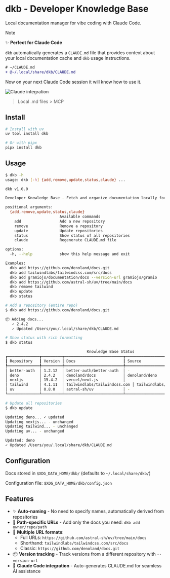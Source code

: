 # dkb - Developer Knowledge Base

Local documentation manager for vibe coding with Claude Code.


> [!NOTE]
> ✨ **Perfect for Claude Code**
> 
> `dkb` automatically generates a `CLAUDE.md` file that provides context about your local documentation cache and `dkb` usage instructions.
> 
> ```diff
> # ~/CLAUDE.md
> + @~/.local/share/dkb/CLAUDE.md
> ```
> Now on your next Claude Code session it will know how to use it.

![Claude integration](claude.png)

> Local .md files > MCP

## Install

```bash
# Install with uv
uv tool install dkb

# Or with pipx
pipx install dkb
```

## Usage

```bash
$ dkb -h
usage: dkb [-h] {add,remove,update,status,claude} ...

dkb v1.0.0

Developer Knowledge Base - Fetch and organize documentation locally for vibe coding with Claude Code

positional arguments:
  {add,remove,update,status,claude}
                        Available commands
    add                 Add a new repository
    remove              Remove a repository
    update              Update repositories
    status              Show status of all repositories
    claude              Regenerate CLAUDE.md file

options:
  -h, --help            show this help message and exit

Examples:
  dkb add https://github.com/denoland/docs.git
  dkb add tailwindlabs/tailwindcss.com/src/docs
  dkb add gramiojs/documentation/docs --version-url gramiojs/gramio
  dkb add https://github.com/astral-sh/uv/tree/main/docs
  dkb remove tailwind
  dkb update
  dkb status

# Add a repository (entire repo)
$ dkb add https://github.com/denoland/docs.git

📦 Adding docs...
   ✓ 2.4.2
   ✓ Updated /Users/you/.local/share/dkb/CLAUDE.md

# Show status with rich formatting
$ dkb status

                                    Knowledge Base Status
┏━━━━━━━━━━━━━━┳━━━━━━━━━┳━━━━━━━━━━━━━━━━━━━━━━━━━━┳━━━━━━━━━━━━━━━━━━━━━━━━━┳━━━━━━━━━━━━━━┓
┃ Repository   ┃ Version ┃ Docs                     ┃ Source                  ┃ Last Updated ┃
┡━━━━━━━━━━━━━━╇━━━━━━━━━╇━━━━━━━━━━━━━━━━━━━━━━━━━━╇━━━━━━━━━━━━━━━━━━━━━━━━━╇━━━━━━━━━━━━━━┩
│ better-auth  │ 1.2.12  │ better-auth/better-auth  │ -                       │ 25m ago      │
│ deno         │ 2.4.2   │ denoland/docs            │ denoland/deno           │ 25m ago      │
│ nextjs       │ 15.4.2  │ vercel/next.js           │ -                       │ 24m ago      │
│ tailwind     │ 4.1.11  │ tailwindlabs/tailwindcss.com │ tailwindlabs/tailwindcss │ 12m ago      │
│ uv           │ 0.8.0   │ astral-sh/uv             │ -                       │ 33m ago      │
└──────────────┴─────────┴──────────────────────────┴─────────────────────────┴──────────────┘

# Update all repositories
$ dkb update

Updating deno... ✓ updated
Updating nextjs... - unchanged
Updating tailwind... - unchanged
Updating uv... - unchanged

Updated: deno
✓ Updated /Users/you/.local/share/dkb/CLAUDE.md
```

## Configuration

Docs stored in `$XDG_DATA_HOME/dkb/` (defaults to `~/.local/share/dkb/`)

Configuration file: `$XDG_DATA_HOME/dkb/config.json`

## Features

- ✨ **Auto-naming** - No need to specify names, automatically derived from repositories
- 🎯 **Path-specific URLs** - Add only the docs you need: `dkb add owner/repo/path`
- 🔗 **Multiple URL formats**:
  - Full URLs: `https://github.com/astral-sh/uv/tree/main/docs`
  - Shorthand: `tailwindlabs/tailwindcss.com/src/docs`
  - Classic: `https://github.com/denoland/docs.git`
- 📦 **Version tracking** - Track versions from a different repository with `--version-url`
- 🤖 **Claude Code integration** - Auto-generates CLAUDE.md for seamless AI assistance
